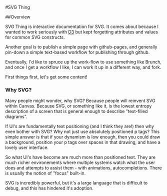 #SVG Thing

##Overview

SVG Thing is interactive documentation for SVG. It comes about because I wanted to work seriously with [D3](http://d3js.org/) but kept forgetting attributes and values for common SVG constructs.

Another goal is to publish a simple page with github-pages, and generally pin-down a simple text-based workflow for publishing through github.

Eventually, I'd like to spruce up the work-flow to use something like Brunch, and once I get a workflow I like, I can work it up in a different way, and fork.

First things first, let's get some content!

### Why SVG?

Many people might wonder, why SVG? Because people will reinvent SVG within Canvas. Because SVG, or something like it, is the lowest entropy description of a screen that is general enough to describe "text-filled diagrams".

If UI's are fundamentally text positioning (and I think they are!) then why even bother with SVG? Why not just use absolutely positioned p tags? This simple answer is that if your dynamism is low enough, then you could draw a background, position your p tags over spaces in that drawing, and have a lovely user interface.

So what UI's have become are much more than positioned text. They are much richer environements where multiple systems watch what the user does and attempts to assist them - with animations, autocompletions. There is usually the notion of "focus" built-in.

SVG is incredibly powerful, but it's a large language that is difficult to debug, and this has hindered it's adoption.

